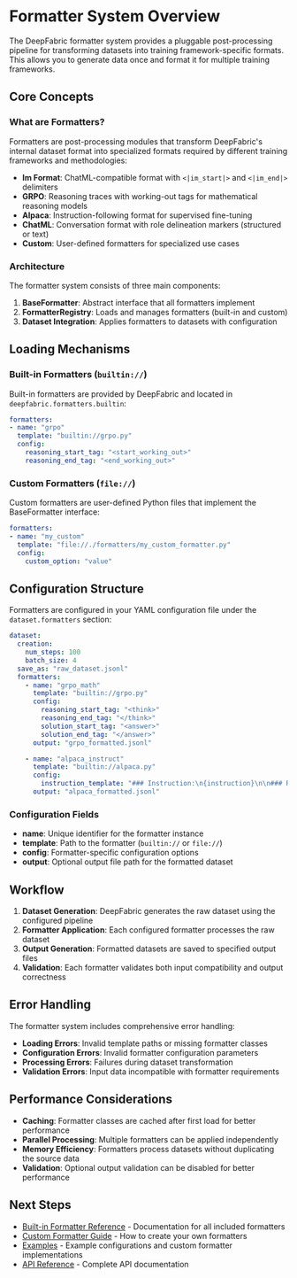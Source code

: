 # Formatter System Overview

The DeepFabric formatter system provides a pluggable post-processing pipeline for transforming datasets into training framework-specific formats. This allows you to generate data once and format it for multiple training frameworks.

## Core Concepts

### What are Formatters?

Formatters are post-processing modules that transform DeepFabric's internal dataset format into specialized formats required by different training frameworks and methodologies:

- **Im Format**: ChatML-compatible format with `<|im_start|>` and `<|im_end|>` delimiters
- **GRPO**: Reasoning traces with working-out tags for mathematical reasoning models
- **Alpaca**: Instruction-following format for supervised fine-tuning
- **ChatML**: Conversation format with role delineation markers (structured or text)
- **Custom**: User-defined formatters for specialized use cases

### Architecture

The formatter system consists of three main components:

1. **BaseFormatter**: Abstract interface that all formatters implement
2. **FormatterRegistry**: Loads and manages formatters (built-in and custom)
3. **Dataset Integration**: Applies formatters to datasets with configuration

## Loading Mechanisms

### Built-in Formatters (`builtin://`)

Built-in formatters are provided by DeepFabric and located in `deepfabric.formatters.builtin`:

```yaml
formatters:
- name: "grpo"
  template: "builtin://grpo.py"
  config:
    reasoning_start_tag: "<start_working_out>"
    reasoning_end_tag: "<end_working_out>"
```

### Custom Formatters (`file://`)

Custom formatters are user-defined Python files that implement the BaseFormatter interface:

```yaml
formatters:
- name: "my_custom"
  template: "file://./formatters/my_custom_formatter.py"
  config:
    custom_option: "value"
```

## Configuration Structure

Formatters are configured in your YAML configuration file under the `dataset.formatters` section:

```yaml
dataset:
  creation:
    num_steps: 100
    batch_size: 4
  save_as: "raw_dataset.jsonl"
  formatters:
    - name: "grpo_math"
      template: "builtin://grpo.py"
      config:
        reasoning_start_tag: "<think>"
        reasoning_end_tag: "</think>"
        solution_start_tag: "<answer>"
        solution_end_tag: "</answer>"
      output: "grpo_formatted.jsonl"

    - name: "alpaca_instruct"
      template: "builtin://alpaca.py"
      config:
        instruction_template: "### Instruction:\n{instruction}\n\n### Response:"
      output: "alpaca_formatted.jsonl"
```

### Configuration Fields

- **name**: Unique identifier for the formatter instance
- **template**: Path to the formatter (`builtin://` or `file://`)
- **config**: Formatter-specific configuration options
- **output**: Optional output file path for the formatted dataset

## Workflow

1. **Dataset Generation**: DeepFabric generates the raw dataset using the configured pipeline
2. **Formatter Application**: Each configured formatter processes the raw dataset
3. **Output Generation**: Formatted datasets are saved to specified output files
4. **Validation**: Each formatter validates both input compatibility and output correctness

## Error Handling

The formatter system includes comprehensive error handling:

- **Loading Errors**: Invalid template paths or missing formatter classes
- **Configuration Errors**: Invalid formatter configuration parameters
- **Processing Errors**: Failures during dataset transformation
- **Validation Errors**: Input data incompatible with formatter requirements

## Performance Considerations

- **Caching**: Formatter classes are cached after first load for better performance
- **Parallel Processing**: Multiple formatters can be applied independently
- **Memory Efficiency**: Formatters process datasets without duplicating the source data
- **Validation**: Optional output validation can be disabled for better performance

## Next Steps

- [Built-in Formatter Reference](built-in-reference.md) - Documentation for all included formatters
- [Custom Formatter Guide](custom-formatter-guide.md) - How to create your own formatters
- [Examples](examples/) - Example configurations and custom formatter implementations
- [API Reference](api-reference.md) - Complete API documentation